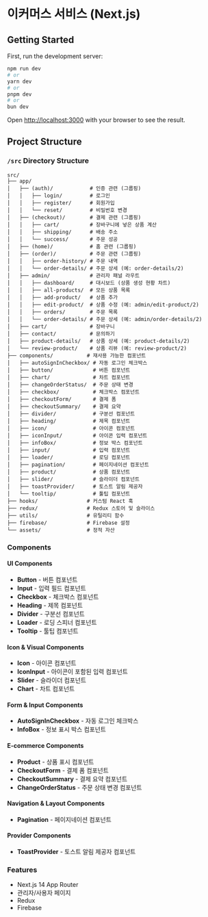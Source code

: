 # 이커머스 서비스 (Next.js)

## Getting Started

First, run the development server:

```bash
npm run dev
# or
yarn dev
# or
pnpm dev
# or
bun dev
```

Open [http://localhost:3000](http://localhost:3000) with your browser to see the result.

## Project Structure

### `/src` Directory Structure

```
src/
├── app/
│   ├── (auth)/            # 인증 관련 (그룹핑)
│   │   ├── login/         # 로그인
│   │   ├── register/      # 회원가입
│   │   └── reset/         # 비밀번호 변경
│   ├── (checkout)/        # 결제 관련 (그룹핑)
│   │   ├── cart/          # 장바구니에 넣은 상품 계산
│   │   ├── shipping/      # 배송 주소
│   │   └── success/       # 주문 성공
│   ├── (home)/            # 홈 관련 (그룹핑)
│   ├── (order)/           # 주문 관련 (그룹핑)
│   │   ├── order-history/ # 주문 내역
│   │   └── order-details/ # 주문 상세 (예: order-details/2)
│   ├── admin/             # 관리자 패널 라우트
│   │   ├── dashboard/     # 대시보드 (상품 생성 현황 차트)
│   │   ├── all-products/  # 모든 상품 목록
│   │   ├── add-product/   # 상품 추가
│   │   ├── edit-product/  # 상품 수정 (예: admin/edit-product/2)
│   │   ├── orders/        # 주문 목록
│   │   └── order-details/ # 주문 상세 (예: admin/order-details/2)
│   ├── cart/              # 장바구니
│   ├── contact/           # 문의하기
│   ├── product-details/   # 상품 상세 (예: product-details/2)
│   └── review-product/    # 상품 리뷰 (예: review-product/2)
├── components/           # 재사용 가능한 컴포넌트
│   ├── autoSignInCheckbox/ # 자동 로그인 체크박스
│   ├── button/             # 버튼 컴포넌트
│   ├── chart/              # 차트 컴포넌트
│   ├── changeOrderStatus/  # 주문 상태 변경
│   ├── checkbox/           # 체크박스 컴포넌트
│   ├── checkoutForm/       # 결제 폼
│   ├── checkoutSummary/    # 결제 요약
│   ├── divider/            # 구분선 컴포넌트
│   ├── heading/            # 제목 컴포넌트
│   ├── icon/               # 아이콘 컴포넌트
│   ├── iconInput/          # 아이콘 입력 컴포넌트
│   ├── infoBox/            # 정보 박스 컴포넌트
│   ├── input/              # 입력 컴포넌트
│   ├── loader/             # 로딩 컴포넌트
│   ├── pagination/         # 페이지네이션 컴포넌트
│   ├── product/            # 상품 컴포넌트
│   ├── slider/             # 슬라이더 컴포넌트
│   ├── toastProvider/      # 토스트 알림 제공자
│   └── tooltip/            # 툴팁 컴포넌트
├── hooks/                # 커스텀 React 훅
├── redux/                # Redux 스토어 및 슬라이스
├── utils/                # 유틸리티 함수
├── firebase/             # Firebase 설정
└── assets/               # 정적 자산
```

### Components

#### UI Components
- **Button** - 버튼 컴포넌트
- **Input** - 입력 필드 컴포넌트
- **Checkbox** - 체크박스 컴포넌트
- **Heading** - 제목 컴포넌트
- **Divider** - 구분선 컴포넌트
- **Loader** - 로딩 스피너 컴포넌트
- **Tooltip** - 툴팁 컴포넌트

#### Icon & Visual Components
- **Icon** - 아이콘 컴포넌트
- **IconInput** - 아이콘이 포함된 입력 컴포넌트
- **Slider** - 슬라이더 컴포넌트
- **Chart** - 차트 컴포넌트

#### Form & Input Components
- **AutoSignInCheckbox** - 자동 로그인 체크박스
- **InfoBox** - 정보 표시 박스 컴포넌트

#### E-commerce Components
- **Product** - 상품 표시 컴포넌트
- **CheckoutForm** - 결제 폼 컴포넌트
- **CheckoutSummary** - 결제 요약 컴포넌트
- **ChangeOrderStatus** - 주문 상태 변경 컴포넌트

#### Navigation & Layout Components
- **Pagination** - 페이지네이션 컴포넌트

#### Provider Components
- **ToastProvider** - 토스트 알림 제공자 컴포넌트

### Features
- Next.js 14 App Router
- 관리자/사용자 페이지
- Redux
- Firebase
